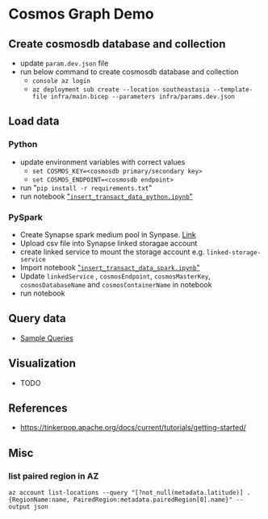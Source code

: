 # Cosmos Graph Demo

## Create cosmosdb database and collection

- update `param.dev.json` file
- run below command to create cosmosdb database and collection
  - `console az login`
  - `az deployment sub create --location southeastasia --template-file infra/main.bicep --parameters infra/params.dev.json`

## Load data

### Python

- update environment variables with correct values
  - `set COSMOS_KEY=<cosmosdb primary/secondary key>`
  - `set COSMOS_ENDPOINT=<cosmosdb endpoint>`
- run "`pip install -r requirements.txt`"
- run notebook ["`insert_transact_data_python.ipynb`"](load_data/insert_transact_data_python.ipynb)

### PySpark

- Create Synapse spark medium pool in Synpase. [Link](https://docs.microsoft.com/en-us/azure/synapse-analytics/quickstart-create-apache-spark-pool-portal) 
- Upload csv file into Synapse linked storagae account
- create linked service to mount the storage account e.g. `linked-storage-service`
- Import notebook ["`insert_transact_data_spark.ipynb`"](load_data/insert_transact_data_spark.ipynb)
- Update `linkedService` , `cosmosEndpoint`, `cosmosMasterKey`, `cosmosDatabaseName` and `cosmosContainerName` in notebook
- run notebook

## Query data

- [Sample Queries](load_data/sample_queries.md)

## Visualization

- TODO

###

## References

- <https://tinkerpop.apache.org/docs/current/tutorials/getting-started/>

## Misc

### list paired region in AZ

`az account list-locations --query "[?not_null(metadata.latitude)] .{RegionName:name, PairedRegion:metadata.pairedRegion[0].name}" --output json`
